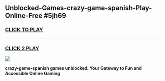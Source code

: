 
## Unblocked-Games-crazy-game-spanish-Play-Online-Free #5jh69
<h3>
<a href="https://us.freeplayer.one?title=crazy-game-spanish&ref=10M">CLICK TO PLAY</a></h3>
<hr>

<h3>
<a href="https://us.freeplayer.one?title=crazy-game-spanish&ref=10M">CLICK 2 PLAY</a>
  
</h3>

<a href="https://us.freeplayer.one?title=crazy-game-spanish&ref=10M"><img src="https://clearcache.store/games.png"></a>


**crazy-game-spanish games unblocked: Your Gateway to Fun and Accessible Online Gaming**
